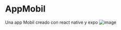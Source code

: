 # AppMobil
Una app Mobil creado con react native y expo
![image](https://github.com/user-attachments/assets/4fa14b8c-4b24-44a2-ae76-05fdb69771aa)
